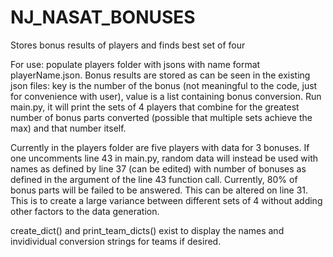# NJ_NASAT_BONUSES
Stores bonus results of players and finds best set of four

For use: populate players folder with jsons with name format playerName.json. 
Bonus results are stored as can be seen in the existing json files: key is the number of the bonus (not meaningful to the code, just for convenience with user), value is a list containing bonus conversion.
Run main.py, it will print the sets of 4 players that combine for the greatest number of bonus parts converted (possible that multiple sets achieve the max) and that number itself.

Currently in the players folder are five players with data for 3 bonuses. If one uncomments line 43 in main.py, random data will instead be used with names as defined by line 37 (can be edited) with number of bonuses as defined in the argument of the line 43 function call. Currently, 80% of bonus parts will be failed to be answered. This can be altered on line 31. This is to create a large variance between different sets of 4 without adding other factors to the data generation.

create_dict() and print_team_dicts() exist to display the names and invidividual conversion strings for teams if desired.
